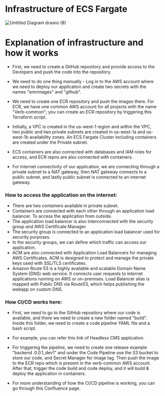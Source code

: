 # Infrastructure of ECS Fargate

![Untitled Diagram drawio (8)](https://user-images.githubusercontent.com/76546821/215265956-45f82a59-bfba-4714-84cf-798a4bef0830.png)

# Explanation of infrastructure and how it works

* First, we need to create a GitHub repository and provide access to the Devlopers and push the code into the repository.

* We need to do one thing manually - Log in to the AWS account where we need to deploy our application and create two secrets with the names "emrimages" and "github".

* We need to create one ECR repository and push the images there. For ECR, we have one common AWS account for all projects with the name "Verb-common"; you can create an ECR repository by triggering this Terraform script.

* Initially, a VPC is created in the us-west-1 region and within the VPC, two public and two private subnets are created in us-west-1a and us-west-1b availability zones. An ECS Fargate Cluster including containers are created under the Private subnet.
* ECS containers are also connected with databases and IAM roles for access, and ECR repos are also connected with containers.
* For Internet connectivity of our application, we are connecting through a private subnet to a NAT gateway, then NAT gateway connects to a public subnet, and lastly  public subnet is connected to an internet gateway.

### How to access the application on the internet:

* There are two containers available in private subnet.
* Containers are connected with each other through an application load balancer. To access the application from outside. 
* The application load balancer is also interconnected with the security group and AWS Certificate Manager.
* The security group is connected to an application load balancer used for security purposes.
* In the security groups, we can define which traffic can access our application.
* ACM are also connected with Application Load Balancers for managing AWS Certificates. ACM is designed to protect and manage the private keys used with SSL/TLS certificates.
* Amazon Route 53 is a highly available and scalable Domain Name System (DNS) web service. It connects user requests to internet applications running on AWS or on-premises. Load Balancer alias is mapped with Public DNS via Route53, which helps publishing the webapp on custom DNS.
 
### How CI/CD works here: 
 
* First, we need to go to the GitHub repository where our code is available, and there we need to create a new folder named "build". Inside this folder, we need to create a code pipeline YAML file and a bash script.

* For example, you can refer this link of Headless CMS application.

* For triggering the pipeline, we need to create one release example "backend .0.0.1_dev1" and under the Code Pipeline use the S3 bucket to store our code, and Secret Manager for image tag. Then push the image to the ECR repo which is present in the  verb-common AWS account. After that, trigger the code build and code deploy, and it will build & deploy the application in containers.

* For more understanding of how the CI/CD pipeline is working, you can go through this Confluence page.
